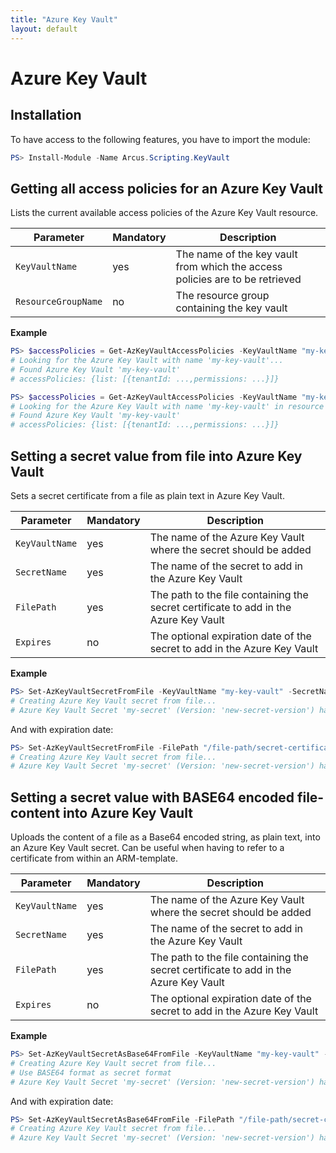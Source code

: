 ```yaml
---
title: "Azure Key Vault"
layout: default
---
```


# Azure Key Vault

## Installation

To have access to the following features, you have to import the module:

```powershell
PS> Install-Module -Name Arcus.Scripting.KeyVault
```

## Getting all access policies for an Azure Key Vault

Lists the current available access policies of the Azure Key Vault resource.

| Parameter           | Mandatory | Description                                                                  |
| ------------------- | --------- | ---------------------------------------------------------------------------- |
| `KeyVaultName`      | yes       | The name of the key vault from which the access policies are to be retrieved |
| `ResourceGroupName` | no        | The resource group containing the key vault                                  |

**Example**

```powershell
PS> $accessPolicies = Get-AzKeyVaultAccessPolicies -KeyVaultName "my-key-vault"
# Looking for the Azure Key Vault with name 'my-key-vault'...
# Found Azure Key Vault 'my-key-vault'
# accessPolicies: {list: [{tenantId: ...,permissions: ...}]}
```

```powershell
PS> $accessPolicies = Get-AzKeyVaultAccessPolicies -KeyVaultName "my-key-vault" -ResourceGroupName "my-resource-group"
# Looking for the Azure Key Vault with name 'my-key-vault' in resource group 'my-resource-group'...
# Found Azure Key Vault 'my-key-vault'
# accessPolicies: {list: [{tenantId: ...,permissions: ...}]}
```

## Setting a secret value from file into Azure Key Vault

Sets a secret certificate from a file as plain text in Azure Key Vault.

| Parameter      | Mandatory | Description                                                                          |
| -------------- | --------- | ------------------------------------------------------------------------------------ |
| `KeyVaultName` | yes       | The name of the Azure Key Vault where the secret should be added                     |
| `SecretName`   | yes       | The name of the secret to add in the Azure Key Vault                                 |
| `FilePath`	 | yes       | The path to the file containing the secret certificate to add in the Azure Key Vault |
| `Expires`      | no        | The optional expiration date of the secret to add in the Azure Key Vault             |

**Example**
```powershell
PS> Set-AzKeyVaultSecretFromFile -KeyVaultName "my-key-vault" -SecretName "my-secret" -FilePath "/file-path/secret-certificate.pfx"
# Creating Azure Key Vault secret from file...
# Azure Key Vault Secret 'my-secret' (Version: 'new-secret-version') has been created
```

And with expiration date:
```powershell
PS> Set-AzKeyVaultSecretFromFile -FilePath "/file-path/secret-certificate.pfx" -SecretName "my-secret" -Expires [Datetime]::ParseExact('07/15/2019', 'MM/dd/yyyy', $null) -KeyVaultName "my-key-vault"
# Creating Azure Key Vault secret from file...
# Azure Key Vault Secret 'my-secret' (Version: 'new-secret-version') has been created
```

## Setting a secret value with BASE64 encoded file-content into Azure Key Vault

Uploads the content of a file as a Base64 encoded string, as plain text, into an Azure Key Vault secret.
Can be useful when having to refer to a certificate from within an ARM-template.

| Parameter      | Mandatory | Description                                                                          |
| -------------- | --------- | ------------------------------------------------------------------------------------ |
| `KeyVaultName` | yes       | The name of the Azure Key Vault where the secret should be added                     |
| `SecretName`   | yes       | The name of the secret to add in the Azure Key Vault                                 |
| `FilePath`	 | yes       | The path to the file containing the secret certificate to add in the Azure Key Vault |
| `Expires`      | no        | The optional expiration date of the secret to add in the Azure Key Vault             |

**Example**
```powershell
PS> Set-AzKeyVaultSecretAsBase64FromFile -KeyVaultName "my-key-vault" -SecretName "my-secret" -FilePath "/file-path/secret-certificate.pfx"
# Creating Azure Key Vault secret from file...
# Use BASE64 format as secret format
# Azure Key Vault Secret 'my-secret' (Version: 'new-secret-version') has been created
```

And with expiration date:
```powershell
PS> Set-AzKeyVaultSecretAsBase64FromFile -FilePath "/file-path/secret-certificate.pfx" -SecretName "my-secret" -Expires [Datetime]::ParseExact('07/15/2019', 'MM/dd/yyyy', $null) -KeyVaultName "my-key-vault"
# Creating Azure Key Vault secret from file...
# Azure Key Vault Secret 'my-secret' (Version: 'new-secret-version') has been created
```
